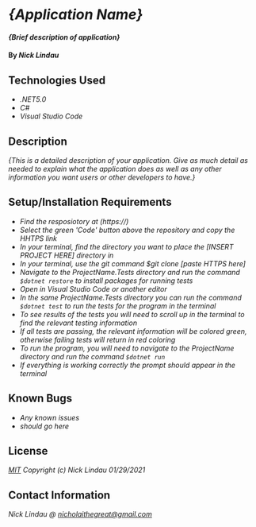# _{Application Name}_

#### _{Brief description of application}_

#### By _**Nick Lindau**_

## Technologies Used

* _.NET5.0_
* _C#_
* _Visual Studio Code_

## Description

_{This is a detailed description of your application. Give as much detail as needed to explain what the application does as well as any other information you want users or other developers to have.}_

## Setup/Installation Requirements

* _Find the resposiotory at (https://)_
* _Select the green 'Code' button above the repository and copy the HHTPS link_
* _In your terminal, find the directory you want to place the [INSERT PROJECT HERE] directory in_
* _In your terminal, use the git command $git clone [paste HTTPS here]_
* _Navigate to the ProjectName.Tests directory and run the command `$dotnet restore` to install packages for running tests_
* _Open in Visual Studio Code or another editor_
* _In the same ProjectName.Tests directory you can run the command `$dotnet test` to run the tests for the program in the terminal_
* _To see results of the tests you will need to scroll up in the terminal to find the relevant testing information_
* _If all tests are passing, the relevant information will be colored green, otherwise failing tests will return in red coloring_
* _To run the program, you will need to navigate to the ProjectName directory and run the command `$dotnet run`_
* _If everything is working correctly the prompt should appear in the terminal_

## Known Bugs

* _Any known issues_
* _should go here_

## License

_[MIT](https://choosealicense.com/licenses/mit/)_
 _Copyright (c) Nick Lindau 01/29/2021_

## Contact Information

_Nick Lindau @ <nicholaithegreat@gmail.com>_
